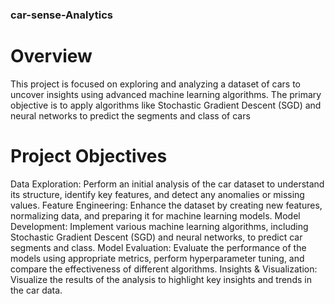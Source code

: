 ### car-sense-Analytics
# Overview
This project is focused on exploring and analyzing a dataset of cars to uncover insights using advanced machine learning algorithms. The primary objective is to apply algorithms like Stochastic Gradient Descent (SGD) and neural networks to predict the segments and class of cars

# Project Objectives
Data Exploration: Perform an initial analysis of the car dataset to understand its structure, identify key features, and detect any anomalies or missing values.
Feature Engineering: Enhance the dataset by creating new features, normalizing data, and preparing it for machine learning models.
Model Development: Implement various machine learning algorithms, including Stochastic Gradient Descent (SGD) and neural networks, to predict car segments and class.
Model Evaluation: Evaluate the performance of the models using appropriate metrics, perform hyperparameter tuning, and compare the effectiveness of different algorithms.
Insights & Visualization: Visualize the results of the analysis to highlight key insights and trends in the car data.